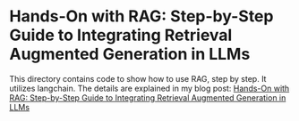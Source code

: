 # Hands-On with RAG: Step-by-Step Guide to Integrating Retrieval Augmented Generation in LLMs

This directory contains code to show how to use RAG, step by step. It utilizes langchain. The details are explained in my blog post: [Hands-On with RAG: Step-by-Step Guide to Integrating Retrieval Augmented Generation in LLMs](https://blog.demir.io/hands-on-with-rag-step-by-step-guide-to-integrating-retrieval-augmented-generation-in-llms-ac3cb075ab6f)
